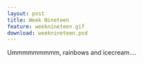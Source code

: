 ```yaml
---
layout: post
title: Week Nineteen
feature: weeknineteen.gif
download: weeknineteen.psd
---
```

Ummmmmmmmm, rainbows and icecream....